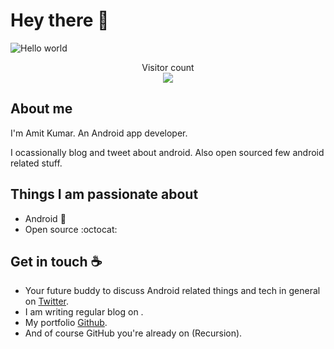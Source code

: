 # Hey there :wave:

<img src="https://github.com/amitthecoders/amitthecoders/blob/main/resources/banner.png" alt="Hello world">

<p align="center"> 
  Visitor count<br>
  <img src="https://profile-counter.glitch.me/amitthecoders/count.svg" />
</p>

## About me

I'm Amit Kumar. An Android app developer.

I ocassionally blog and tweet about android. Also open sourced few android related stuff.  


## Things I am passionate about

- Android :robot:
- Open source :octocat:

## Get in touch :coffee:

- Your future buddy to discuss Android related things and tech in general on [Twitter](https://twitter.com/amitthecoder).
- I am writing regular blog on .
- My portfolio [Github](https://github.com/amitthecoder).
- And of course GitHub you're already on (Recursion).


<!--
**sagar-viradiya/sagar-viradiya** is a ✨ _special_ ✨ repository because its `README.md` (this file) appears on your GitHub profile.

Here are some ideas to get you started:

- 🔭 I’m currently working on ...
- 🌱 I’m currently learning ...
- 👯 I’m looking to collaborate on ...
- 🤔 I’m looking for help with ...
- 💬 Ask me about ...
- 📫 How to reach me: ...
- 😄 Pronouns: ...
- ⚡ Fun fact: ...
-->
